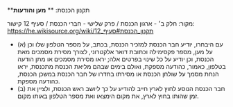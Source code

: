 **תקנון הכנסת: **
**מען והודעות**

מקור: חלק ב׳ - ארגון הכנסת / פרק שלישי - חברי הכנסת / סעיף 12
קישור: https://he.wikisource.org/wiki/תקנון_הכנסת#סעיף_12

 * (א) עם היבחרו, יודיע חבר הכנסת למזכיר הכנסת, בכתב, על מספר הטלפון שלו וכן על מען, מספר פקסימילה וכתובת דואר אלקטרוני, לצורך מסירת מסמכים מאת הכנסת, וכן יודיע על כל שינוי בפרטים אלה; יראו מסירת מסמכים או מתן הודעה בטלפון, כאמור, כהודעה מספקת, ואולם בימים שבהם מליאת הכנסת מתכנסת, יראו הנחת מסמך על שולחן הכנסת או מסירתו בחדרו של חבר הכנסת במשכן הכנסת, כהודעה מספקת.
 * (ב) חבר הכנסת הנוסע לחוץ לארץ חייב להודיע על כך ליושב ראש הכנסת, ולציין את זמן שהותו בחוץ לארץ, את מקום הימצאו ואת מספר הטלפון באותו מקום.